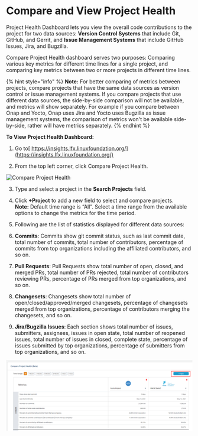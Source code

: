 # Compare and View Project Health

Project Health Dashboard lets you view the overall code contributions to the project for two data sources: **Version Control Systems** that include Git, GitHub, and Gerrit, and **Issue Management Systems** that include GitHub Issues, Jira, and Bugzilla.

Compare Project Health dashboard serves two purposes: Comparing various key metrics for different time lines for a single project, and comparing key metrics between two or more projects in different time lines.

{% hint style="info" %}
**Note:** For better comparing of metrics between projects, compare projects that have the same data sources as version control or issue management systems. If you compare projects that use different data sources, the side-by-side comparison will not be available, and metrics will show separately. For example if you compare between Onap and Yocto, Onap uses Jira and Yocto uses Bugzilla as issue management systems, the comparison of metrics won't be available side-by-side, rather will have metrics separately.
{% endhint %}

**To View Project Health Dashboard:**

 1. Go to[ https://insights.lfx.linuxfoundation.org/](https://insights.lfx.linuxfoundation.org/)

2. From the top left corner, click Compare Project Health.  


![Compare Project Health](https://lh5.googleusercontent.com/jkn4-dxyPJSXTkbZKrpvsv56tnE8v0Alhsfc5_1Ok_P8MHuD-hMPhVx8Q_nw8U42RgIDJrooQ1n6SmODF4VcYIGbfCJXxFHN_i1yc8X4-acn0fgHRxRz3zAXbCMbp33ekFlul0i2)

3. Type and select a project in the **Search Projects** field.

4. Click **+Project** to add a new field to select and compare projects.   
**Note:** Default time range is “All”. Select a time range from the available options to change the metrics for the time period.

5. Following are the list of statistics displayed for different data sources:

1. **Commits**: Commits show git commit status, such as last commit date, total number of commits, total number of contributors, percentage of commits from top organizations including the affiliated contributors, and so on.
2. **Pull Requests**: Pull Requests show total number of open, closed, and merged PRs, total number of PRs rejected, total number of contributors reviewing PRs, percentage of PRs merged from top organizations, and so on.
3. **Changesets**: Changesets show total number of open/closed/approved/merged changesets, percentage of changesets merged from top organizations, percentage of contributors merging the changesets, and so on.
4. **Jira/Bugzilla Issues**: Each section shows total number of issues, submitters, assignees, issues in open state, total number of reopened issues, total number of issues in closed, complete state, percentage of issues submitted by top organizations, percentage of submitters from top organizations, and so on.

![Compare Project Health](../../.gitbook/assets/compare-project-health.png)



